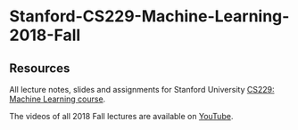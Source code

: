 # Stanford-CS229-Machine-Learning-2018-Fall


## Resources

All lecture notes, slides and assignments for Stanford University [CS229: Machine Learning course](http://cs229.stanford.edu/syllabus.html).

The videos of all 2018 Fall lectures are available on [YouTube](https://www.youtube.com/playlist?list=PLoROMvodv4rMiGQp3WXShtMGgzqpfVfbU).
